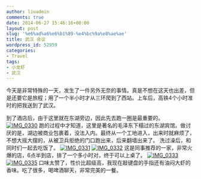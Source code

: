 ```yaml
---
author: liuadmin
comments: true
date: 2014-06-27 15:46:16+00:00
layout: post
slug: '%e6%ad%a6%e6%b1%89-%e4%bc%9a%e8%ae%ae'
title: 武汉 会议
wordpress_id: 52959
categories:
- Travel
tags:
- 小龙虾
- 武汉
---
```


今天是非常特殊的一天，发生了一件另外无奈的事情。真是不想在这天也出差，但是还要它是旅程；用了一个半小时才从三环爬到了西站。上车后，高铁4个小时准时的把我送到了武汉。
<!-- more -->
到了酒店后，由于这里就在东湖旁边，因此先去跑一圈是最重要的。
[![IMG_0330](http://cdn1.martinliu.cn/wp-content/uploads/2014/06/IMG_0330-169x300.jpg)](http://martinliu.cn/blog/travel/%e6%ad%a6%e6%b1%89-%e4%bc%9a%e8%ae%ae/attachment/img_0330/)
跑的过程中才知道，这里是著名的毛泽东下榻过的东湖宾馆。做讨厌的是，湖边被商业包裹着，没法入内。最终从一个工地进入，出来时就麻烦了，不想大摇大摆的，从被卫兵拒绝的门口跑出来，后来翻墙出来了。
洗过澡后，和同时们一起去吃饭了。
[![IMG_0331](http://cdn1.martinliu.cn/wp-content/uploads/2014/06/IMG_0331-225x300.jpg)](http://martinliu.cn/blog/travel/%e6%ad%a6%e6%b1%89-%e4%bc%9a%e8%ae%ae/attachment/img_0331/) [![IMG_0332](http://cdn1.martinliu.cn/wp-content/uploads/2014/06/IMG_0332-300x225.jpg)](http://martinliu.cn/blog/travel/%e6%ad%a6%e6%b1%89-%e4%bc%9a%e8%ae%ae/attachment/img_0332/)
这是同事推荐的一家，非常火爆的店，6点半到店，排了一个多小时对，终于可以上桌了。
[![IMG_0333](http://cdn1.martinliu.cn/wp-content/uploads/2014/06/IMG_0333-1024x768.jpg)](http://martinliu.cn/blog/travel/%e6%ad%a6%e6%b1%89-%e4%bc%9a%e8%ae%ae/attachment/img_0333/) [![IMG_0335](http://cdn1.martinliu.cn/wp-content/uploads/2014/06/IMG_0335-1024x768.jpg)](http://martinliu.cn/blog/travel/%e6%ad%a6%e6%b1%89-%e4%bc%9a%e8%ae%ae/attachment/img_0335/)
口味太赞了，性价比超级高，我现在敲键盘的手指还有油闷大虾的香味。吃了很多，喝啤酒聊天，非常完美的一餐。
